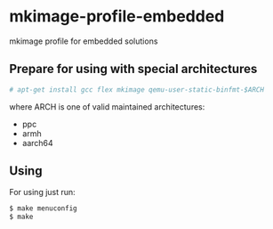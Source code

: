 # mkimage-profile-embedded
mkimage profile for embedded solutions

## Prepare for using with special architectures
```sh
# apt-get install gcc flex mkimage qemu-user-static-binfmt-$ARCH
```
where ARCH is one of valid maintained architectures:
* ppc
* armh
* aarch64


## Using
For using just run:
```sh
$ make menuconfig
$ make
```
